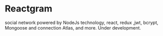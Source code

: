# Reactgram
social network powered by NodeJs technology, react, redux ,jwt, bcrypt, Mongoose and connection Atlas, and more. Under development.
